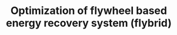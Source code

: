 ---
link: /designopt/projects/2015/desopt_2015_05.pdf
title: Optimization of flywheel based energy recovery system (flybrid)
authors: N. Bollapragada, V. Chandrasekhar, V. Sanjai, M. Hejazi
year: 2015
categories: 598studentproject
---